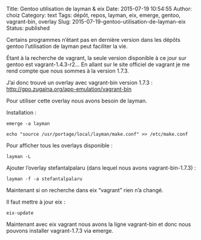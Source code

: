Title: Gentoo utilisation de layman & eix
Date: 2015-07-19 10:54:55
Author: choiz
Category: text
Tags: dépôt, repos, layman, eix, emerge, gentoo, vagrant-bin, overlay
Slug: 2015-07-19-gentoo-utilisation-de-layman-eix
Status: published

Certains programmes n’étant pas en dernière version dans les dépôts
gentoo l’utilisation de layman peut faciliter la vie.

Étant à la recherche de vagrant, la seule version disponible à ce jour
sur gentoo est vagrant-1.4.3-r2… En allant sur le site officiel de
vagrant je me rend compte que nous sommes à la version 1.7.3.

J’ai donc trouvé un overlay avec vagrant-bin version 1.7.3 :
<http://gpo.zugaina.org/app-emulation/vagrant-bin>

Pour utiliser cette overlay nous avons besoin de layman.

Installation :

    emerge -a layman

    echo "source /usr/portage/local/layman/make.conf" >> /etc/make.conf

Pour afficher tous les overlays disponible :

    layman -L

Ajouter l’overlay stefantalpalaru (dans lequel nous avons
vagrant-bin-1.7.3) :

    layman -f -a stefantalpalaru

Maintenant si on recherche dans eix “vagrant” rien n’a changé.

Il faut mettre à jour eix :

    eix-update

Maintenant avec eix vagrant nous avons la ligne vagrant-bin et donc nous
pouvons installer vagrant-1.7.3 via emerge.
